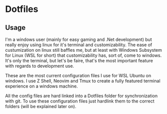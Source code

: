 # Dotfiles

## Usage

I'm a windows user (mainly for easy gaming and .Net development) but really enjoy using linux for it's terminal and customizability. 
The ease of custumization on linux still baffles me, but at least with Windows Subsystem for Linux (WSL for short) that customizability has, sort of, come to windows.
It's only the terminal, but let's be faire, that's the most important feature with regards to development use.

These are the most current configuration files I use for WSL Ubuntu on windows. I use Z Shell, Neovim and Tmux to create a fully featured terminal experience on a windows machine.

All the config files are hard linked into a Dotfiles folder for synchronization with git.
To use these configuration files just hardlink them to the correct folders (will be explained later on).
